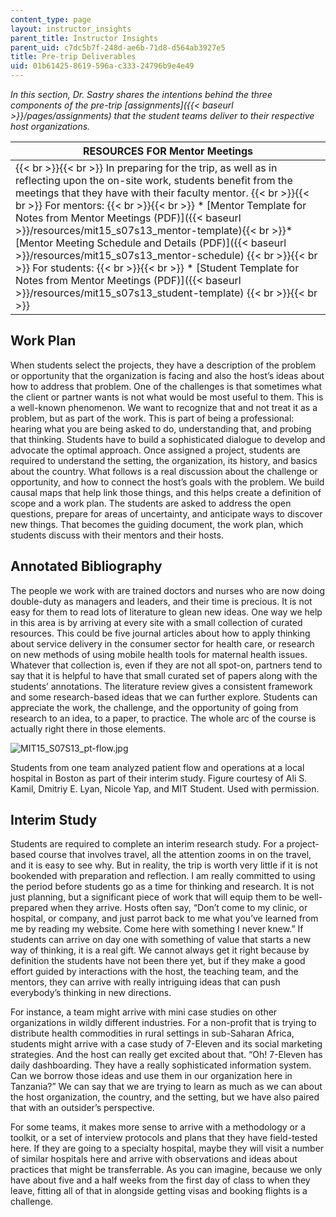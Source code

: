 ```yaml
---
content_type: page
layout: instructor_insights
parent_title: Instructor Insights
parent_uid: c7dc5b7f-248d-ae6b-71d8-d564ab3927e5
title: Pre-trip Deliverables
uid: 01b61425-8619-596a-c333-24796b9e4e49
---
```


_In this section, Dr. Sastry shares the intentions behind the three components of the pre-trip [assignments]({{< baseurl >}}/pages/assignments) that the student teams deliver to their respective host organizations._

| RESOURCES FOR Mentor Meetings |
| --- |
|  {{< br >}}{{< br >}} In preparing for the trip, as well as in reflecting upon the on-site work, students benefit from the meetings that they have with their faculty mentor. {{< br >}}{{< br >}} For mentors: {{< br >}}{{< br >}} *   [Mentor Template for Notes from Mentor Meetings (PDF)]({{< baseurl >}}/resources/mit15_s07s13_mentor-template){{< br >}}*   [Mentor Meeting Schedule and Details (PDF)]({{< baseurl >}}/resources/mit15_s07s13_mentor-schedule) {{< br >}}{{< br >}} For students: {{< br >}}{{< br >}} *   [Student Template for Notes from Mentor Meetings (PDF)]({{< baseurl >}}/resources/mit15_s07s13_student-template) {{< br >}}{{< br >}}  

Work Plan
---------

When students select the projects, they have a description of the problem or opportunity that the organization is facing and also the host’s ideas about how to address that problem. One of the challenges is that sometimes what the client or partner wants is not what would be most useful to them. This is a well-known phenomenon. We want to recognize that and not treat it as a problem, but as part of the work. This is part of being a professional: hearing what you are being asked to do, understanding that, and probing that thinking. Students have to build a sophisticated dialogue to develop and advocate the optimal approach. Once assigned a project, students are required to understand the setting, the organization, its history, and basics about the country. What follows is a real discussion about the challenge or opportunity, and how to connect the host’s goals with the problem. We build causal maps that help link those things, and this helps create a definition of scope and a work plan. The students are asked to address the open questions, prepare for areas of uncertainty, and anticipate ways to discover new things. That becomes the guiding document, the work plan, which students discuss with their mentors and their hosts.

Annotated Bibliography
----------------------

The people we work with are trained doctors and nurses who are now doing double-duty as managers and leaders, and their time is precious. It is not easy for them to read lots of literature to glean new ideas. One way we help in this area is by arriving at every site with a small collection of curated resources. This could be five journal articles about how to apply thinking about service delivery in the consumer sector for health care, or research on new methods of using mobile health tools for maternal health issues. Whatever that collection is, even if they are not all spot-on, partners tend to say that it is helpful to have that small curated set of papers along with the students’ annotations. The literature review gives a consistent framework and some research-based ideas that we can further explore. Students can appreciate the work, the challenge, and the opportunity of going from research to an idea, to a paper, to practice. The whole arc of the course is actually right there in those elements.

![MIT15_S07S13_pt-flow.jpg](BASEURL_PLACEHOLDER/resources/mit15_s07s13_pt-flow)

Students from one team analyzed patient flow and operations at a local hospital in Boston as part of their interim study. Figure courtesy of Ali S. Kamil, Dmitriy E. Lyan, Nicole Yap, and MIT Student. Used with permission.

Interim Study
-------------

Students are required to complete an interim research study. For a project-based course that involves travel, all the attention zooms in on the travel, and it is easy to see why. But in reality, the trip is worth very little if it is not bookended with preparation and reflection. I am really committed to using the period before students go as a time for thinking and research. It is not just planning, but a significant piece of work that will equip them to be well-prepared when they arrive. Hosts often say, “Don’t come to my clinic, or hospital, or company, and just parrot back to me what you’ve learned from me by reading my website. Come here with something I never knew.” If students can arrive on day one with something of value that starts a new way of thinking, it is a real gift. We cannot always get it right because by definition the students have not been there yet, but if they make a good effort guided by interactions with the host, the teaching team, and the mentors, they can arrive with really intriguing ideas that can push everybody’s thinking in new directions.

For instance, a team might arrive with mini case studies on other organizations in wildly different industries. For a non-profit that is trying to distribute health commodities in rural settings in sub-Saharan Africa, students might arrive with a case study of 7-Eleven and its social marketing strategies. And the host can really get excited about that. “Oh! 7-Eleven has daily dashboarding. They have a really sophisticated information system. Can we borrow those ideas and use them in our organization here in Tanzania?” We can say that we are trying to learn as much as we can about the host organization, the country, and the setting, but we have also paired that with an outsider’s perspective.

For some teams, it makes more sense to arrive with a methodology or a toolkit, or a set of interview protocols and plans that they have field-tested here. If they are going to a specialty hospital, maybe they will visit a number of similar hospitals here and arrive with observations and ideas about practices that might be transferrable. As you can imagine, because we only have about five and a half weeks from the first day of class to when they leave, fitting all of that in alongside getting visas and booking flights is a challenge.